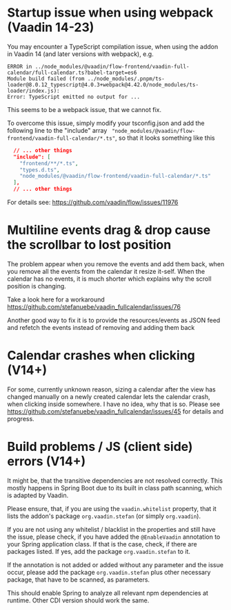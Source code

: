 # Startup issue when using webpack (Vaadin 14-23)
You may encounter a TypeScript compilation issue, when using the addon in Vaadin 14 (and later versions with webpack), e.g.
```
ERROR in ../node_modules/@vaadin/flow-frontend/vaadin-full-calendar/full-calendar.ts?babel-target=es6
Module build failed (from ../node_modules/.pnpm/ts-loader@8.0.12_typescript@4.0.3+webpack@4.42.0/node_modules/ts-loader/index.js):
Error: TypeScript emitted no output for ...
```

This seems to be a webpack issue, that we cannot fix. 

To overcome this issue, simply modify your tsconfig.json and add the following line to the "include" array
` "node_modules/@vaadin/flow-frontend/vaadin-full-calendar/*.ts"`, so that it looks something like this

```json
  // ... other things
  "include": [
    "frontend/**/*.ts",
    "types.d.ts",
    "node_modules/@vaadin/flow-frontend/vaadin-full-calendar/*.ts"
  ],
  // ... other things
```

For details see: https://github.com/vaadin/flow/issues/11976


# Multiline events drag & drop cause the scrollbar to lost position
The problem appear when you remove the events and add them back, when you remove all the events from the calendar it resize it-self. When the calendar has no events, it is much shorter which explains why the scroll position is changing.

Take a look here  for a workaround https://github.com/stefanuebe/vaadin_fullcalendar/issues/76

Another good way to fix it is to provide the resources/events as JSON feed and refetch the events instead of removing and adding them back

# Calendar crashes when clicking (V14+)
For some, currently unknown reason, sizing a calendar after the view has changed manually on a newly created calendar lets the calendar crash, when clicking inside somewhere. I have no idea, why that is so. Please see https://github.com/stefanuebe/vaadin_fullcalendar/issues/45 for details and progress.

# Build problems / JS (client side) errors (V14+)
It might be, that the transitive dependencies are not resolved correctly. This mostly happens in Spring Boot due to its built in class path scanning, which is adapted by Vaadin.

Please ensure, that, if you are using the `vaadin.whitelist` property, that it lists the addon's package `org.vaadin.stefan` (or simply `org.vaadin`).

If you are not using any whitelist / blacklist in the properties and still have the issue, please check, if you have added the `@EnableVaadin` annotation to your Spring application class. If that is the case, check, if there are packages listed. If yes, add the package `org.vaadin.stefan` to it.

If the annotation is not added or added without any parameter and the issue occur, please add
the package `org.vaadin.stefan` plus other necessary package, that have to be scanned, as parameters.

This should enable Spring to analyze all relevant npm dependencies at runtime. Other CDI version should work the same.